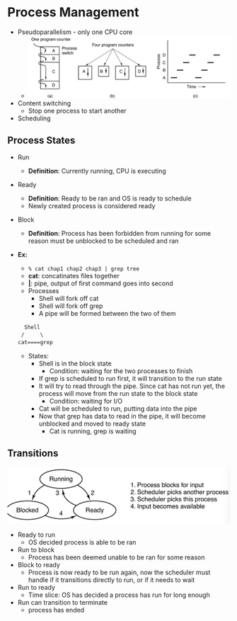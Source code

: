 # Process Management

- Pseudoparallelism - only one CPU core
  - ![example](img/pseudoparal.png)
- Content switching
  - Stop one process to start another
- Scheduling

## Process States

- Run
  - **Definition**: Currently running, CPU is executing
- Ready
  - **Definition**: Ready to be ran and OS is ready to schedule
  - Newly created process is considered ready
- Block
  - **Definition**: Process has been forbidden from running for some reason must be unblocked to be scheduled and ran
- **Ex:**
  - `% cat chap1 chap2 chap3 | grep tree`
  - **cat**: concatinates files together
  - **|**: pipe, output of first command goes into second
  - Processes
    - Shell will fork off cat
    - Shell will fork off grep
    - A pipe will be formed between the two of them

  ``` txt
    Shell
   /     \
  cat====grep
  ```

  - States:
    - Shell is in the block state
      - Condition: waiting for the two processes to finish
    - If grep is scheduled to run first, it will transition to the run state
    - It will try to read through the pipe. Since cat has not run yet, the process will move from the run state to the block state
      - Condition: waiting for I/O
    - Cat will be scheduled to run, putting data into the pipe
    - Now that grep has data to read in the pipe, it will become unblocked and moved to ready state
      - Cat is running, grep is waiting
  
## Transitions

![Visual example](img/states.png)

- Ready to run
  - OS decided process is able to be ran
- Run to block
  - Process has been deemed unable to be ran for some reason
- Block to ready
  - Process is now ready to be run again, now the scheduler must handle if it transitions directly to run, or if it needs to wait
- Run to ready
  - Time slice: OS has decided a process has run for long enough
- Run can transition to terminate
  - process has ended